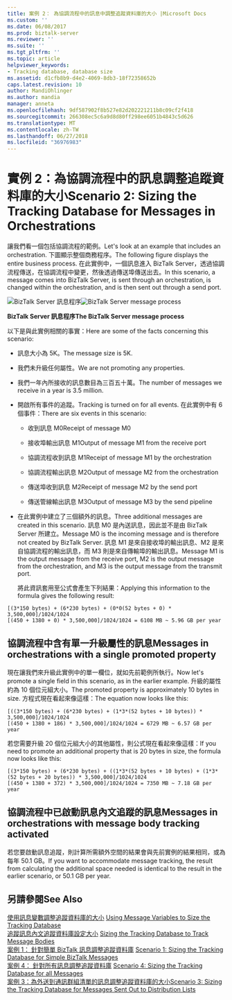 ```yaml
---
title: 案例 2： 為協調流程中的訊息中調整追蹤資料庫的大小 |Microsoft Docs
ms.custom: ''
ms.date: 06/08/2017
ms.prod: biztalk-server
ms.reviewer: ''
ms.suite: ''
ms.tgt_pltfrm: ''
ms.topic: article
helpviewer_keywords:
- Tracking database, database size
ms.assetid: d1cfb8b9-d4e2-4069-8db3-18f72358652b
caps.latest.revision: 10
author: MandiOhlinger
ms.author: mandia
manager: anneta
ms.openlocfilehash: 9df587902f8b527e82d202221211b8c09cf2f418
ms.sourcegitcommit: 266308ec5c6a9d8d80ff298ee6051b4843c5d626
ms.translationtype: MT
ms.contentlocale: zh-TW
ms.lasthandoff: 06/27/2018
ms.locfileid: "36976983"
---
```

# <a name="scenario-2-sizing-the-tracking-database--for-messages-in-orchestrations"></a><span data-ttu-id="422b9-102">實例 2：為協調流程中的訊息調整追蹤資料庫的大小</span><span class="sxs-lookup"><span data-stu-id="422b9-102">Scenario 2: Sizing the Tracking Database  for Messages in Orchestrations</span></span>
<span data-ttu-id="422b9-103">讓我們看一個包括協調流程的範例。</span><span class="sxs-lookup"><span data-stu-id="422b9-103">Let's look at an example that includes an orchestration.</span></span> <span data-ttu-id="422b9-104">下圖顯示整個商務程序。</span><span class="sxs-lookup"><span data-stu-id="422b9-104">The following figure displays the entire business process.</span></span> <span data-ttu-id="422b9-105">在此實例中，一個訊息進入 BizTalk Server，透過協調流程傳送，在協調流程中變更，然後透過傳送埠傳送出去。</span><span class="sxs-lookup"><span data-stu-id="422b9-105">In this scenario, a message comes into BizTalk Server, is sent through an orchestration, is changed within the orchestration, and is then sent out through a send port.</span></span>  
  
 <span data-ttu-id="422b9-106">![BizTalk Server 訊息程序](../core/media/biztalk-server-message-process.gif "BizTalk_Server_Message_Process")</span><span class="sxs-lookup"><span data-stu-id="422b9-106">![BizTalk Server message process](../core/media/biztalk-server-message-process.gif "BizTalk_Server_Message_Process")</span></span>  
  
 <span data-ttu-id="422b9-107">**BizTalk Server 訊息程序**</span><span class="sxs-lookup"><span data-stu-id="422b9-107">**The BizTalk Server message process**</span></span>  
  
 <span data-ttu-id="422b9-108">以下是與此實例相關的事實：</span><span class="sxs-lookup"><span data-stu-id="422b9-108">Here are some of the facts concerning this scenario:</span></span>  
  
- <span data-ttu-id="422b9-109">訊息大小為 5K。</span><span class="sxs-lookup"><span data-stu-id="422b9-109">The message size is 5K.</span></span>  
  
- <span data-ttu-id="422b9-110">我們未升級任何屬性。</span><span class="sxs-lookup"><span data-stu-id="422b9-110">We are not promoting any properties.</span></span>  
  
- <span data-ttu-id="422b9-111">我們一年內所接收的訊息數目為三百五十萬。</span><span class="sxs-lookup"><span data-stu-id="422b9-111">The number of messages we receive in a year is 3.5 million.</span></span>  
  
- <span data-ttu-id="422b9-112">開啟所有事件的追蹤。</span><span class="sxs-lookup"><span data-stu-id="422b9-112">Tracking is turned on for all events.</span></span> <span data-ttu-id="422b9-113">在此實例中有 6 個事件：</span><span class="sxs-lookup"><span data-stu-id="422b9-113">There are six events in this scenario:</span></span>  
  
  -   <span data-ttu-id="422b9-114">收到訊息 M0</span><span class="sxs-lookup"><span data-stu-id="422b9-114">Receipt of message M0</span></span>  
  
  -   <span data-ttu-id="422b9-115">接收埠輸出訊息 M1</span><span class="sxs-lookup"><span data-stu-id="422b9-115">Output of message M1 from the receive port</span></span>  
  
  -   <span data-ttu-id="422b9-116">協調流程收到訊息 M1</span><span class="sxs-lookup"><span data-stu-id="422b9-116">Receipt of message M1 by the orchestration</span></span>  
  
  -   <span data-ttu-id="422b9-117">協調流程輸出訊息 M2</span><span class="sxs-lookup"><span data-stu-id="422b9-117">Output of message M2 from the orchestration</span></span>  
  
  -   <span data-ttu-id="422b9-118">傳送埠收到訊息 M2</span><span class="sxs-lookup"><span data-stu-id="422b9-118">Receipt of message M2 by the send port</span></span>  
  
  -   <span data-ttu-id="422b9-119">傳送管線輸出訊息 M3</span><span class="sxs-lookup"><span data-stu-id="422b9-119">Output of message M3 by the send pipeline</span></span>  
  
- <span data-ttu-id="422b9-120">在此實例中建立了三個額外的訊息。</span><span class="sxs-lookup"><span data-stu-id="422b9-120">Three additional messages are created in this scenario.</span></span> <span data-ttu-id="422b9-121">訊息 M0 是內送訊息，因此並不是由 BizTalk Server 所建立。</span><span class="sxs-lookup"><span data-stu-id="422b9-121">Message M0 is the incoming message and is therefore not created by BizTalk Server.</span></span> <span data-ttu-id="422b9-122">訊息 M1 是來自接收埠的輸出訊息、M2 是來自協調流程的輸出訊息，而 M3 則是來自傳輸埠的輸出訊息。</span><span class="sxs-lookup"><span data-stu-id="422b9-122">Message M1 is the output message from the receive port, M2 is the output message from the orchestration, and M3 is the output message from the transmit port.</span></span>  
  
  <span data-ttu-id="422b9-123">將此資訊套用至公式會產生下列結果：</span><span class="sxs-lookup"><span data-stu-id="422b9-123">Applying this information to the formula gives the following result:</span></span>  
  
```  
[(3*150 bytes) + (6*230 bytes) + (0*0(52 bytes + 0) * 3,500,000]/1024/1024  
[(450 + 1380 + 0) * 3,500,000]/1024/1024 = 6108 MB ~ 5.96 GB per year  
```  
  
## <a name="messages-in-orchestrations-with-a-single-promoted-property"></a><span data-ttu-id="422b9-124">協調流程中含有單一升級屬性的訊息</span><span class="sxs-lookup"><span data-stu-id="422b9-124">Messages in orchestrations with a single promoted property</span></span>  
 <span data-ttu-id="422b9-125">現在讓我們來升級此實例中的單一欄位，就如先前範例所執行。</span><span class="sxs-lookup"><span data-stu-id="422b9-125">Now let's promote a single field in this scenario, as in the earlier example.</span></span> <span data-ttu-id="422b9-126">升級的屬性約為 10 個位元組大小。</span><span class="sxs-lookup"><span data-stu-id="422b9-126">The promoted property is approximately 10 bytes in size.</span></span> <span data-ttu-id="422b9-127">方程式現在看起來像這樣：</span><span class="sxs-lookup"><span data-stu-id="422b9-127">The equation now looks like this:</span></span>  
  
```  
[((3*150 bytes) + (6*230 bytes) + (1*3*(52 bytes + 10 bytes)) * 3,500,000]/1024/1024  
[(450 + 1380 + 186) * 3,500,000]/1024/1024 = 6729 MB ~ 6.57 GB per year  
```  
  
 <span data-ttu-id="422b9-128">若您需要升級 20 個位元組大小的其他屬性，則公式現在看起來像這樣：</span><span class="sxs-lookup"><span data-stu-id="422b9-128">If you need to promote an additional property that is 20 bytes in size, the formula now looks like this:</span></span>  
  
```  
[(3*150 bytes) + (6*230 bytes) + ((1*3*(52 bytes + 10 bytes) + (1*3*(52 bytes + 20 bytes)) * 3,500,000]/1024/1024  
[(450 + 1380 + 372) * 3,500,000]/1024/1024 = 7350 MB ~ 7.18 GB per year  
```  
  
## <a name="messages-in-orchestrations-with-message-body-tracking-activated"></a><span data-ttu-id="422b9-129">協調流程中已啟動訊息內文追蹤的訊息</span><span class="sxs-lookup"><span data-stu-id="422b9-129">Messages in orchestrations with message body tracking activated</span></span>  
 <span data-ttu-id="422b9-130">若您要啟動訊息追蹤，則計算所需額外空間的結果會與先前實例的結果相同，或為每年 50.1 GB。</span><span class="sxs-lookup"><span data-stu-id="422b9-130">If you want to accommodate message tracking, the result from calculating the additional space needed is identical to the result in the earlier scenario, or 50.1 GB per year.</span></span>  
  
## <a name="see-also"></a><span data-ttu-id="422b9-131">另請參閱</span><span class="sxs-lookup"><span data-stu-id="422b9-131">See Also</span></span>  
 <span data-ttu-id="422b9-132">[使用訊息變數調整追蹤資料庫的大小](../core/using-message-variables-to-size-the-tracking-database.md) </span><span class="sxs-lookup"><span data-stu-id="422b9-132">[Using Message Variables to Size the Tracking Database](../core/using-message-variables-to-size-the-tracking-database.md) </span></span>  
 <span data-ttu-id="422b9-133">[追蹤訊息內文追蹤資料庫設定大小](../core/sizing-the-tracking-database-to-track-message-bodies.md) </span><span class="sxs-lookup"><span data-stu-id="422b9-133">[Sizing the Tracking Database to Track Message Bodies](../core/sizing-the-tracking-database-to-track-message-bodies.md) </span></span>  
 <span data-ttu-id="422b9-134">[案例 1： 針對簡單 BizTalk 訊息調整追蹤資料庫](../core/scenario-1-sizing-the-tracking-database-for-simple-biztalk-messages.md) </span><span class="sxs-lookup"><span data-stu-id="422b9-134">[Scenario 1: Sizing the Tracking Database  for Simple BizTalk Messages](../core/scenario-1-sizing-the-tracking-database-for-simple-biztalk-messages.md) </span></span>  
 <span data-ttu-id="422b9-135">[案例 4： 針對所有訊息調整追蹤資料庫](../core/scenario-4-sizing-the-tracking-database-for-all-messages.md) </span><span class="sxs-lookup"><span data-stu-id="422b9-135">[Scenario 4: Sizing the Tracking Database for all Messages](../core/scenario-4-sizing-the-tracking-database-for-all-messages.md) </span></span>  
 [<span data-ttu-id="422b9-136">案例 3：為外送到通訊群組清單的訊息調整追蹤資料庫的大小</span><span class="sxs-lookup"><span data-stu-id="422b9-136">Scenario 3: Sizing the Tracking Database  for Messages Sent Out to Distribution Lists</span></span>](../core/scenario-3-size-the-tracking-database-for-messages-sent-to-distribution-lists.md)
